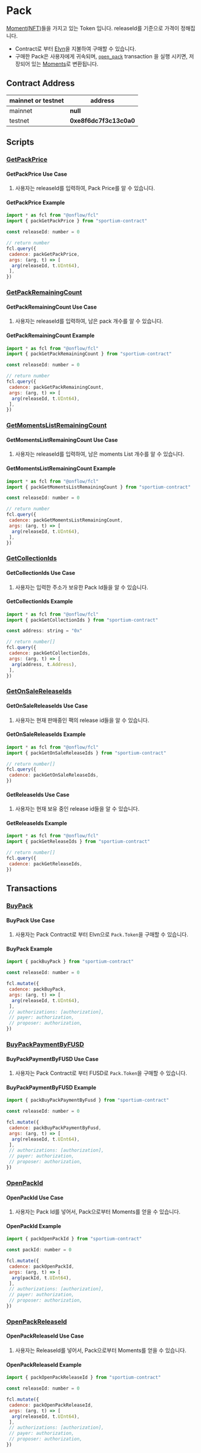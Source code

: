 # Pack

[Moment(NFT)](./Moment.md)들을 가지고 있는 Token 입니다. releaseId를 기준으로 가격이 정해집니다.

- Contract로 부터 [Elvn](./Elvn.md)을 지불하여 구매할 수 있습니다.
- 구매한 Pack은 사용자에게 귀속되며, [`open_pack`](../../transactions/pack/open_pack.cdc) transaction 을 실행 시키면, 저장되어 있는 [Moments](./Moments.md)로 변환됩니다.

## Contract Address

| mainnet or testnet | address |
| -- | -- |
| mainnet | **null** |
| testnet | **0xe8f6dc7f3c13c0a0** |

## Scripts

### [GetPackPrice](../../scripts/pack/get_pack_price.cdc)

#### GetPackPrice Use Case

1. 사용자는 releaseId를 입력하여, Pack Price를 알 수 있습니다.

#### GetPackPrice Example

```javascript
import * as fcl from "@onflow/fcl"
import { packGetPackPrice } from "sportium-contract"

const releaseId: number = 0

// return number
fcl.query({
 cadence: packGetPackPrice,
 args: (arg, t) => [
  arg(releaseId, t.UInt64),
 ],
})
```

### [GetPackRemainingCount](../../scripts/pack/get_pack_remaining_count.cdc)

#### GetPackRemainingCount Use Case

1. 사용자는 releaseId를 입력하여, 남은 pack 개수를 알 수 있습니다.

#### GetPackRemainingCount Example

```javascript
import * as fcl from "@onflow/fcl"
import { packGetPackRemainingCount } from "sportium-contract"

const releaseId: number = 0

// return number
fcl.query({
 cadence: packGetPackRemainingCount,
 args: (arg, t) => [
  arg(releaseId, t.UInt64),
 ],
})
```

### [GetMomentsListRemainingCount](../../scripts/pack/get_moments_list_remaining_count.cdc)

#### GetMomentsListRemainingCount Use Case

1. 사용자는 releaseId를 입력하여, 남은 moments List 개수를 알 수 있습니다.

#### GetMomentsListRemainingCount Example

```javascript
import * as fcl from "@onflow/fcl"
import { packGetMomentsListRemainingCount } from "sportium-contract"

const releaseId: number = 0

// return number
fcl.query({
 cadence: packGetMomentsListRemainingCount,
 args: (arg, t) => [
  arg(releaseId, t.UInt64),
 ],
})
```

### [GetCollectionIds](../../scripts/pack/get_collection_ids.cdc)

#### GetCollectionIds Use Case

1. 사용자는 입력한 주소가 보유한 Pack Id들을 알 수 있습니다.

#### GetCollectionIds Example

```javascript
import * as fcl from "@onflow/fcl"
import { packGetCollectionIds } from "sportium-contract"

const address: string = "0x"

// return number[]
fcl.query({
 cadence: packGetCollectionIds,
 args: (arg, t) => [
  arg(address, t.Address),
 ],
})
```

### [GetOnSaleReleaseIds](../../scripts/pack/get_on_sale_release_ids.cdc)

#### GetOnSaleReleaseIds Use Case

1. 사용자는 현재 판매중인 팩의 release id들을 알 수 있습니다.

#### GetOnSaleReleaseIds Example

```javascript
import * as fcl from "@onflow/fcl"
import { packGetOnSaleReleaseIds } from "sportium-contract"

// return number[]
fcl.query({
 cadence: packGetOnSaleReleaseIds,
})
```

#### GetReleaseIds Use Case

1. 사용자는 현재 보유 중인 release id들을 알 수 있습니다.

#### GetReleaseIds Example

```javascript
import * as fcl from "@onflow/fcl"
import { packGetReleaseIds } from "sportium-contract"

// return number[]
fcl.query({
 cadence: packGetReleaseIds,
})
```

## Transactions

### [BuyPack](../../transactions/pack/add_pack.cdc)

#### BuyPack Use Case

1. 사용자는 Pack Contract로 부터 Elvn으로 `Pack.Token`을 구매할 수 있습니다.

#### BuyPack Example

```javascript
import { packBuyPack } from "sportium-contract"

const releaseId: number = 0

fcl.mutate({
 cadence: packBuyPack,
 args: (arg, t) => [
  arg(releaseId, t.UInt64),
 ],
 // authorizations: [authorization],
 // payer: authorization,
 // proposer: authorization,
})
```

### [BuyPackPaymentByFUSD](../../transactions/pack/buy_pack_payment_by_fusd.cdc)

#### BuyPackPaymentByFUSD Use Case

1. 사용자는 Pack Contract로 부터 FUSD로 `Pack.Token`을 구매할 수 있습니다.

#### BuyPackPaymentByFUSD Example

```javascript
import { packBuyPackPaymentByFusd } from "sportium-contract"

const releaseId: number = 0

fcl.mutate({
 cadence: packBuyPackPaymentByFusd,
 args: (arg, t) => [
  arg(releaseId, t.UInt64),
 ],
 // authorizations: [authorization],
 // payer: authorization,
 // proposer: authorization,
})
```

### [OpenPackId](../../transactions/pack/open_pack_id.cdc)

#### OpenPackId Use Case

1. 사용자는 Pack Id를 넣어서, Pack으로부터 Moments를 얻을 수 있습니다.

#### OpenPackId Example

```javascript
import { packOpenPackId } from "sportium-contract"

const packId: number = 0

fcl.mutate({
 cadence: packOpenPackId,
 args: (arg, t) => [
  arg(packId, t.UInt64),
 ],
 // authorizations: [authorization],
 // payer: authorization,
 // proposer: authorization,
})
```

### [OpenPackReleaseId](../../transactions/pack/open_pack_release_id.cdc)

#### OpenPackReleaseId Use Case

1. 사용자는 ReleaseId를 넣어서, Pack으로부터 Moments를 얻을 수 있습니다.

#### OpenPackReleaseId Example

```javascript
import { packOpenPackReleaseId } from "sportium-contract"

const releaseId: number = 0

fcl.mutate({
 cadence: packOpenPackReleaseId,
 args: (arg, t) => [
  arg(releaseId, t.UInt64),
 ],
 // authorizations: [authorization],
 // payer: authorization,
 // proposer: authorization,
})
```
